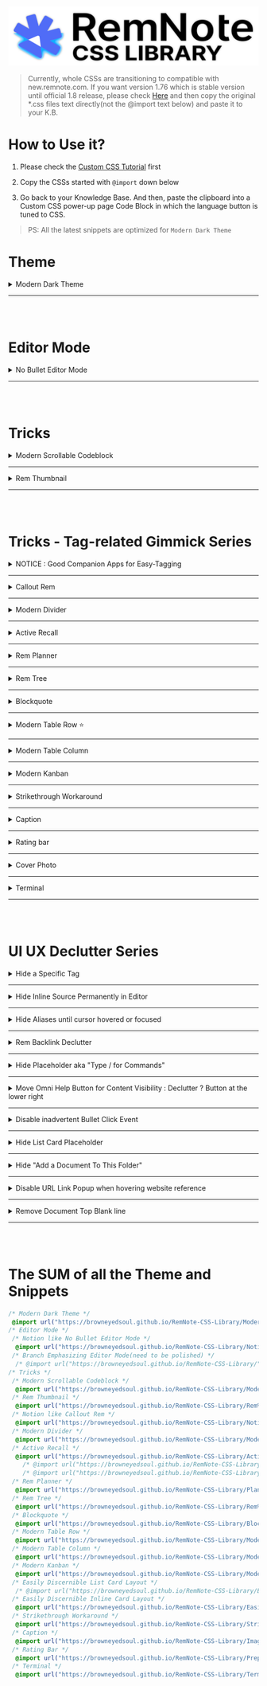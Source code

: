 <img src="Assets/Head.png">

> Currently, whole CSSs are transitioning to compatible with new.remnote.com. If you want version 1.76 which is stable version until official 1.8 release, please check [Here](https://github.com/browneyedsoul/RemNote-CSS-Library/tree/294f597d18c9925ca7ae945c20593e198837b274) and then copy the original *.css files text directly(not the @import text below) and paste it to your K.B.

# How to Use it?

1. Please check the [Custom CSS Tutorial](https://forum.remnote.io/t/what-is-custom-css-and-how-do-i-use-it/1231) first

2. Copy the CSSs started with `@import` down below

3. Go back to your Knowledge Base. And then, paste the clipboard into a Custom CSS power-up page Code Block in which the language button is tuned to CSS.

> PS: All the latest snippets are optimized for `Modern Dark Theme`

# Theme
<!-- Modern Dark Theme -->
 <details>
    <summary>Modern Dark Theme</summary>

 ```css
 @import url("https://browneyedsoul.github.io/RemNote-CSS-Library/Modern%20Dark%20Theme.css");
 ```

 ## Hidden Features

 <div>
    <details>
        <summary>Turning Highlight Color into Text Color</summary>
        <br>
        You can change a Highlight color to a text color by simple bolding
        <br>
        <br>
        <img src ="Assets/Modern Dark Theme.gif">
    </details>
 </div>
 <div>
    <details>
        <summary>Displaying Long Page Breadcrumbs with scroll bar</summary>
        <br>
        <img src ="Assets/Modern Dark Theme2.gif">
    </details>
 </div>

 ## Display

 <div style="margin-left: 24px;">
    <img src="Assets/Modern Dark Theme - 1.png">
    <img src="Assets/Modern Dark Theme - 2.png">
    <img src="Assets/Modern Dark Theme - 3.png">
    <img src="Assets/Modern Dark Theme - 4.png">
    <img src="Assets/Modern Dark Theme - 5.png">
    <img src="Assets/Modern Dark Theme - 6.png">
    <img src="Assets/Modern Dark Theme - 7.png">
    <img src="Assets/Modern Dark Theme - 8.png">
 </div>
 </details>

 ---
 <br>
 <br>

# Editor Mode

<!-- No Bullet Editor Mode -->
 <details>
    <summary>No Bullet Editor Mode</summary>

 ```css
 @import url("https://browneyedsoul.github.io/RemNote-CSS-Library/Notion%20like%20No%20Bullet%20Editor%20Mode.css"); 
 ```

 <div style="margin-left: 24px;">
    <details>
        <summary>What is the purpose of this snip?</summary>
            <ul>
                <li>For those who are thinking that Bullet-based Outliner Editor is way too cluttered with crowded bullet points.</li>
                <li>Combined UX : Notion like Block based Editor + Outliner</li>
            </ul>
    </details>
    <details>
        <summary>If you need bullet points, Make them by tagging `bulletlist`</summary>
        <img src="Assets/Notion like No Bullet Editor Mode-2.gif">
    </details>
    <details>
        <summary>And if you want just one tag for bulleted children, you can use `bulletlists`</summary>
        <img src="Assets/Notion like No Bullet Editor Mode-3.gif">
    </details>
    <details>
        <summary>Use case</summary>
        <img src="Assets/Notion like No Bullet Editor Mode-1.gif">
        <img src="Assets/Notion like No Bullet Editor Mode-1.png">
        <img src="Assets/Notion like No Bullet Editor Mode-2.png">
        <img src="Assets/Notion like No Bullet Editor Mode-3.png">
    </details>
 </div>
 </details>

 ---
 <br>
 <br>

# Tricks

<!-- Modern Scrollable Codeblock -->
 <details>
    <summary>Modern Scrollable Codeblock</summary>

 ```css
 @import url("https://browneyedsoul.github.io/RemNote-CSS-Library/Modern%20Scrollable%20Code%20Block.css");
 ```

 <div style="margin-left: 24px;">
    <img src ="Assets/ModernScrollableCodeblock-1.gif">
    <img src ="Assets/ModernScrollableCodeblock-2.png">
    <img src ="Assets/ModernScrollableCodeblock-3.png">
 </div>
 </details>

 ---

<!-- Rem Thumbnail -->
 <details>
    <summary>Rem Thumbnail</summary>

 ```css
 @import url("https://browneyedsoul.github.io/RemNote-CSS-Library/Rem%20Thumbnail.css");
 ```

 <div style="margin-left: 24px;">
    <h2>Use case</h2>
    <img src ="Assets/RemThumbnail-1.gif">
    <img src ="Assets/RemThumbnail-2.png">
 </div>
 </details>

 ---
 <br>
 <br>

# Tricks - Tag-related Gimmick Series

<!-- NOTICE : Good Companion Apps for Easy-Tagging -->
 <details>
    <summary>NOTICE : Good Companion Apps for Easy-Tagging</summary>


 | OS  | Text Expansion Tools |
 | ------------- | ------------- |
 | Windows  | AutoHotkey, espanso  |
 | macOS  | Keyboard Maestro, espanso  |
 | Linux  | AutoKey, espanso  |

 * The above list is just an example. You can find more apps online.
 * <a href="https://forum.remnote.io/t/remnote-templates-vs-text-templates/1203">And more details about it. - RemNote Forum</a>

 </details>

 ---

<!-- Callout Rem -->
 <details>
     <summary>Callout Rem</summary>

 ```css
 @import url("https://browneyedsoul.github.io/RemNote-CSS-Library/Notion%20like%20Callout%20Rem.css");
 ```

 <div style="margin-left: 24px;">
    <img src="Assets/CalloutRem-1.png">
    <img src="Assets/CalloutRem-2.png">
    <img src="Assets/CalloutRem-3.png">
 </div>
 </details>

 ---

<!-- Modern Divider -->
 <details>
    <summary>Modern Divider</summary>

 ```css
 @import url("https://browneyedsoul.github.io/RemNote-CSS-Library/Modern%20Divider.css"); 
 ```

 <div style="margin-left: 24px;">
    <img src="https://user-images.githubusercontent.com/56161102/129580147-c0507bcc-a4d1-4522-b48d-d7efdf831e0f.gif">
    <img src="https://user-images.githubusercontent.com/56161102/146560349-4c0e41c1-49c5-4ebc-bb15-c1429f6ca7aa.gif">
 </div>
 </details>

 ---

<!-- Active Recall -->
 <details>
    <summary>Active Recall</summary>
 <details>
    <summary>Ver.1 - Reveal all the Answer-blocks in a List card Answer at the same time</summary>
 
 ```css
 @import url("https://browneyedsoul.github.io/RemNote-CSS-Library/Active%20Recall.css");
 ```

 <img src="Assets/ActiveRecall1.gif">
 </details>
 
 <details>
    <summary>Ver.2 - Active Recall in all situation. even in a Flashcard Review modal page and a 'Edit your flashcard' popup</summary>

 ```css
 @import url("https://browneyedsoul.github.io/RemNote-CSS-Library/Active%20Recall2.css");
 ```

 <img src="Assets/ActiveRecall2.gif">
 </details>
 
 <details>
    <summary>Ver.3 - Legacy Mode (Show List-card Answer-blocks one by one)</summary>
    
 ```css
 @import url("https://browneyedsoul.github.io/RemNote-CSS-Library/Active%20Recall3.css");
 ```

 <img src="Assets/ActiveRecall-legacy.gif">
 </details>

 <a href="https://hannesfrank.github.io/remnote-library/#/scroll/com.github.hannesfrank.remnote-library.active-recall">origin author : hannesfrank</a>
 
 </details>

 ---

<!-- Rem Planner -->
 <details>
    <summary>Rem Planner</summary>

 ```css
 @import url("https://browneyedsoul.github.io/RemNote-CSS-Library/Planner.css");
 ```

 <div style="margin-left: 24px;">
    <img src="Assets/Planner.png">
 </div>
 </details>

 ---

<!-- Rem Tree -->
 <details>
    <summary>Rem Tree</summary>

 ```css
 @import url("https://browneyedsoul.github.io/RemNote-CSS-Library/Rem%20Tree.css");
 ```

 <ul>
     <li>Tag Name : Tree</li>
 </ul>
 <div style="margin-left: 24px;">
     <img src="Assets/RemTree.png">
 </div>
 </details>
 
 ---

<!-- Blockquote -->
 <details>
    <summary>Blockquote</summary>

 ```css
 @import url("https://browneyedsoul.github.io/RemNote-CSS-Library/Blockquote.css");
 ```
 
 * Tag Name : `blockquote`

 <img src="Assets/Blockquote.png">
 
 </details>

 ---

<!-- Modern Table Row -->
 <details>
    <summary>Modern Table Row ⭐️</summary>

 ```css
 @import url("https://browneyedsoul.github.io/RemNote-CSS-Library/Modern%20Table%20Row.css");
 ```
 
 ## Display

 <img src="Assets/ModernTableRow.png">
 
 ## Table Tuning by tagging to title bar

 <details>
    <summary>Available Left Column Width List</summary>
 
 * You have to select one of the widths listed below first to make a `Modern Table Low`
 * From 90px to 1200px, 30px interval

 | Table Left Column Width | Tag Name for making a table |
 | ------------- | ------------- |
 | 90px | `Table90` |
 | 120px | `Table120` |
 | 150px | `Table150` |
 | 180px | `Table180` |
 | 210px | `Table210` |
 | ...   |   ...    |
 | 1170px | `Table1170` |
 | 1200px | `Table1200` |
 </details>

 <details>
    <summary>Global Column Width Tuning by Tagging to the Title bar</summary>

 | Table Left Column Width | Tag Name for global width tuning |
 | ------------- | ------------- |
 | 90px | `W90` |
 | 120px | `W120` |
 | 150px | `W150` |
 | 180px | `W180` |
 | 210px | `W210` |
 | ...   |   ...    |
 | 1170px | `W1170` |
 | 1200px | `W1200` |

 <img src="https://forum.remnote.io/uploads/default/original/2X/8/8ae892cd66862b9115bbbe74a0a3f1246b8a79e3.gif">
 <img src="Assets/ModernTableRow-2.gif">
 </details>

 <details>
    <summary>Shrink Table width to fit inner contents</summary>
 
 * Tag Name : `fit`

 
 <img src="Assets/ModernTableRow-fit.gif">
 </details>

 <details>
    <summary>Tuning individual column width</summary>

 * c1 = column 1
 * c2 = column 2

 | Available Column Width | Tag Name for width tuning - INDIVIDUAL column |
 | ------------- | ------------- |
 | 200px | `c1w200`, `c2w200`, `c3w200`, `c4w200`, `c5w200`, ... , `c9w200`  |
 | 400px | `c1w400`, `c2w400`, ... `c9w400`  |
 | 600px | `c1w600`, `c2w600`, ... `c9w600` |
 | 800px | `c1w800`, `c2w800`, ... `c9w800` |
 | 1000px | `c1w1000` `c2w1000`,, ... `c9w1000` |

 </details>

 <details>
   <summary>Table Column Header Formatting</summary>

 * Tag Name : `th`

 <img src="Assets/ModernTableRow-thformatting.png">
 </details>

 ## Workflow

 <details>
    <summary>Copy a Table from any sources</summary>
    <img src="Assets/ModernTableRow-0.gif">
 </details>

 <details>
    <summary>Paste it to RemNote and Tag the predefined-width Table Row Tags to the Table Title area</summary>
    <img src="Assets/ModernTableRow-1.gif">
 </details>



 ## Features

 <details>
    <summary>Hacky method for Row table cell to use as a Column Table cell</summary>
    <img src="Assets/ModernTableRow-LineBreaker.gif">
 </details>
 <details>
    <summary>Convert Spreadsheet Table into RemNote Format Workaround</summary>
    <img src="Assets/ModernTableRow-1.png">
    <img src="Assets/ModernTableRow-2.png">
    <img src="Assets/ModernTableRow-3.png">
    <img src="Assets/ModernTableRow-4.png">
    <img src="Assets/ModernTableRow-5.png">
    <img src="Assets/ModernTableRow-6.png">
    <img src="Assets/ModernTableRow-7.png">
    <img src="Assets/ModernTableRow-8.png">
    <img src="Assets/ModernTableRow-9.png">
    <img src="Assets/ModernTableRow-tablecolor.gif">
 </details>
 

 </details>

 ---

<!-- Modern Table Column -->
 <details>
 <summary>Modern Table Column</summary>

 ```css
 @import url("https://browneyedsoul.github.io/RemNote-CSS-Library/Modern%20Table%20Column.css");
 ```

 <img src="Assets/ModernTableColumn.gif">
 </details>

 ---

<!-- Modern Kanban -->
 <details>
 <summary>Modern Kanban</summary>
 
 <div>
 <details>
    <summary>Modern Kanban1 - Inbox → In Progress → Done → Archive</summary>
 <img src="Assets/ModernKanban.png">

 ```css
 @import url("https://browneyedsoul.github.io/RemNote-CSS-Library/Modern%20Kanban.css");
 ```

 </details>
 </div>

 <div>
 <details>
    <summary>Modern Kanban2 - Fully Customizable</summary>
    <img src="Assets/ModernKanban2.png">
    <img src="Assets/ModernKanban2-dark.png">

 ```css
 @import url("https://browneyedsoul.github.io/RemNote-CSS-Library/Modern%20Kanban2.css");
 ```

 </details>
 
 
 origin author : <a href="https://hannesfrank.github.io/remnote-library/#/scroll/com.github.hannesfrank.remnote-library.kanban-board">hannesfrank</a>
 </details>

 ---

<!-- Strikethrough Workaround -->
 <details>
 <summary>Strikethrough Workaround</summary>
 
 ```css
 @import url("https://browneyedsoul.github.io/RemNote-CSS-Library/Strikethrough.css");
 ```
 
 <img src="Assets/Strikethrough.gif">
 </details>
 
 ---

<!-- Caption -->
 <details>
 <summary>Caption</summary>
 
 ```css
 @import url("https://browneyedsoul.github.io/RemNote-CSS-Library/Image%2C%20Codeblock%20Caption%20like%20in%20Notion.css");
 ```
 
 <img src="Assets/Caption.gif">
 </details>
 
 ---

<!-- Rating Bar -->
 <details>
 <summary>Rating bar</summary>
 
 ```css
 @import url("https://browneyedsoul.github.io/RemNote-CSS-Library/Prepositive%20Rating%20Bar.css"); 
 ```
 
 <img src="Assets/RatingBar.gif">
 </details>
 
 ---

<!-- Cover Photo -->
  <details>
    <summary>Cover Photo</summary>

 ```css
 /* Please Copy the .css file (Template) and paste to your KB Directly */
 ```

 <div style="margin-left: 24px;">
    <details>
        <summary>Make a Cover Photo CSS Template</summary>
        <div style="margin-left: 24px;">
            <img src="Assets/CoverPhoto-1.png">
        </div>
    </details>
    <details>
        <summary>Add a image url, Name the tag</summary>
        <div style="margin-left: 24px;">
            <img src="Assets/CoverPhoto-2.png">
        </div>
    </details>
    <details>
        <summary>Tag to the Rem Document title area</summary>
        <div style="margin-left: 24px;">
            <img src="Assets/CoverPhoto-3.png">
            <img src="Assets/CoverPhoto-4.png">
        </div>
    </details>
    <details>
        <summary>Adjust 'background-size' on your tastes.</summary>
        <div style="margin-left: 24px;">
            <br>➊ background-size: contain; <span style="font-weight: 700;">(Preferred)</span> ➞ Height fixed and Responsive. but some margins can be made (need something like background color or repetitive background.).
            <br>➋ background-size: 100% 100%; ➞ Full responsive but the image can be ugly.
            <br>➌ background-size: cover; ➞ I don’t care about the cover image cropped.
        </div>
    </details>
 </div>
 </details>

 ---

<!-- Terminal -->
 <details>
    <summary>Terminal</summary>

 ```css
 @import url("https://browneyedsoul.github.io/RemNote-CSS-Library/Terminal.css");
 ```

 <img src="Assets/Terminal.png">
 </details>

 ---
 <br>
 <br>

# UI UX Declutter Series
<!-- Hide a Specific Tag -->
 <details>
    <summary>Hide a Specific Tag</summary>
  
 Sometimes, you can be bothered by meaningless tags like "th", "lb", ..., which are used for formatting reasons. 
 Then you can apply this code with a highlight color. In my case I chose the purple one and the code below is also running with purple colored rems.

 ```css
 .hierarchy-editor__tag-bar__tag.highlight-color--purple,
 .hierarchy-editor__tag-bar__tag.highlight-color--purple span {
 	display: none;
 }
 ```

 </details>

 ---

<!-- Hide Inline Source Permanently in Editor -->
 <details>
    <summary>Hide Inline Source Permanently in Editor</summary>

 ```css
 [data-rem-tags~="source-list"] .rem-container--focused > .inline-flex {
     display: none;
 }
 ```

 </details>

 ---

<!-- Hide Aliases until cursor hovered or focused -->
 <details>
    <summary>Hide Aliases until cursor hovered or focused</summary>

 ![d](Assets/UI-alias.gif)

 ```css
 .tree-node-container > .tree-node--children > .tree-node-container[data-rem-container-tags~=aliases]:not(:hover):not(:focus-within) {
	display: block;
	background-color: #ECECEC;
	border-radius: 2px;
	max-height: 6px;
	overflow: hidden;
 }
 .dark-mode .tree-node-container > .tree-node--children > .tree-node-container[data-rem-container-tags~=aliases]:not(:hover):not(:focus-within) {
 	background-color: #272C30;
 }
 ```
 
 </details>

 ---

<!-- Rem Backlink Declutter -->
 <details>
    <summary>Rem Backlink Declutter</summary>

 > Sometimes, some rems don't need to represent all the backlinks.
 And If a rem shows a bunch of the backlinks, it slows down the paging

 * Example of the some rems: `caption`, `bulletlist`, `table`, `table90`, `table120`, `w360` ...

 ```css
 [data-rem-container-tags~="remover"] .animate-zoom-into-bullet #show-embedded-search-button,
 [data-rem-container-tags~="remover"] .animate-zoom-into-bullet #AutomaticSearchPortals,
 [data-rem-container-tags~="remover"] .rem-container--embedded-search-stub {
     display: none !important;
 }
 ```

 </details>

 ---

<!-- Hide Placeholder aka "Type / for Commands" -->
 <details>
    <summary>Hide Placeholder aka "Type / for Commands"</summary>
 <img src="https://user-images.githubusercontent.com/56161102/148634322-f5b10f56-ba00-456b-a33f-a5c5cc577040.gif">
 <img src="https://user-images.githubusercontent.com/56161102/148634358-b9d0f113-6d20-4c63-bb55-1e3b022c6d76.gif">

 ```css
 .rich-text-editor-placeholder {
     display: none;
 }
 ```

 </details>

 ---

<!-- Move Omni Help Button for Content Visibility : Declutter ? Button at the lower right -->
  <details>
    <summary>Move Omni Help Button for Content Visibility : Declutter ? Button at the lower right</summary>
  <img src="https://user-images.githubusercontent.com/56161102/148634119-6963a464-0297-4ae5-8d63-e275de339215.png">

  ```css
  #help-button {
	position: fixed;
	bottom: 4px;
	right: 4px;
	border-radius: 10px;
	color: #FFF;
	background-color: #404040;
 }
 .dark-mode #help-button {
	color: #000;
	background-color: #FFF;
 }
 #help-button:hover {
	background-color: #000;
 }
 .dark-mode #help-button:hover {
	background-color: #E0E0E0;
 }
 ```

 </details>

 ---

<!-- Disable inadvertent Bullet Click Event -->
 <details>
    <summary>Disable inadvertent Bullet Click Event</summary>

 ```css
 .rem-bullet__container {
	pointer-events: none;
 }
 ```

 </details>

 ---

<!-- Hide List Card Placeholder -->
 <details>
    <summary>Hide List Card Placeholder</summary>
 <img src="https://user-images.githubusercontent.com/56161102/148634056-53c0ee40-469c-4218-9407-080ac54ce035.png">
 <img src="https://user-images.githubusercontent.com/56161102/148634441-b97f1676-d752-47e8-afc6-4aead741e174.gif">

 ```css
 [data-rem-tags="card-item"] .text-gray-20 {
	display: none;
 }
 ```

 </details>

 ---

<!-- Hide "Add a Document To This Folder" -->
 <details>
    <summary>Hide "Add a Document To This Folder"</summary>

 ```css
 #AddNewDocumentButtonSmall {
 	display: none;
 }
 ```

 </details>

 ---

<!-- Disable URL Link Popup when hovering website reference -->
 <details>
    <summary>Disable URL Link Popup when hovering website reference</summary>

 ```css
 .popup-menu > .p-1 {
	display: none;
 }
 ```

 </details>

 ---

<!-- Remove Document Top Blank line -->
 <details>
    <summary>Remove Document Top Blank line</summary>

 ```css
 .rn-add-rem-button--top {
	height: 10px;
	display: block;
 } 
 ```

 </details>

 ---
 <br>
 <br>

# The SUM of all the Theme and Snippets

<!-- The SUM of all the Theme and Snippets -->
 
 ```css
 /* Modern Dark Theme */
  @import url("https://browneyedsoul.github.io/RemNote-CSS-Library/Modern%20Dark%20Theme.css");
 /* Editor Mode */
  /* Notion like No Bullet Editor Mode */
   @import url("https://browneyedsoul.github.io/RemNote-CSS-Library/Notion%20like%20No%20Bullet%20Editor%20Mode.css"); 
  /* Branch Emphasizing Editor Mode(need to be polished) */
   /* @import url("https://browneyedsoul.github.io/RemNote-CSS-Library/"); */
 /* Tricks */
  /* Modern Scrollable Codeblock */
   @import url("https://browneyedsoul.github.io/RemNote-CSS-Library/Modern%20Scrollable%20Code%20Block.css");
  /* Rem Thumbnail */
   @import url("https://browneyedsoul.github.io/RemNote-CSS-Library/Rem%20Thumbnail.css");
  /* Notion like Callout Rem */
   @import url("https://browneyedsoul.github.io/RemNote-CSS-Library/Notion%20like%20Callout%20Rem.css");
  /* Modern Divider */
   @import url("https://browneyedsoul.github.io/RemNote-CSS-Library/Modern%20Divider.css"); 
  /* Active Recall */
   @import url("https://browneyedsoul.github.io/RemNote-CSS-Library/Active%20Recall.css");
     /* @import url("https://browneyedsoul.github.io/RemNote-CSS-Library/Active%20Recall2.css"); */
     /* @import url("https://browneyedsoul.github.io/RemNote-CSS-Library/Active%20Recall3.css"); */
  /* Rem Planner */
   @import url("https://browneyedsoul.github.io/RemNote-CSS-Library/Planner.css");
  /* Rem Tree */
   @import url("https://browneyedsoul.github.io/RemNote-CSS-Library/Rem%20Tree.css");
  /* Blockquote */
   @import url("https://browneyedsoul.github.io/RemNote-CSS-Library/Blockquote.css");
  /* Modern Table Row */
   @import url("https://browneyedsoul.github.io/RemNote-CSS-Library/Modern%20Table%20Row.css");
  /* Modern Table Column */
   @import url("https://browneyedsoul.github.io/RemNote-CSS-Library/Modern%20Table%20Column.css");
  /* Modern Kanban */
   @import url("https://browneyedsoul.github.io/RemNote-CSS-Library/Modern%20Kanban.css");
  /* Easily Discernible List Card Layout */
   /* @import url("https://browneyedsoul.github.io/RemNote-CSS-Library/Easily%20Discernible%20List%20Card%20Layout.css"); */
  /* Easily Discernible Inline Card Layout */
   @import url("https://browneyedsoul.github.io/RemNote-CSS-Library/Easily%20Discernible%20Inline%20Card%20layout.css");
  /* Strikethrough Workaround */
   @import url("https://browneyedsoul.github.io/RemNote-CSS-Library/Strikethrough.css");
  /* Caption */
   @import url("https://browneyedsoul.github.io/RemNote-CSS-Library/Image%2C%20Codeblock%20Caption%20like%20in%20Notion.css");
  /* Rating Bar */
   @import url("https://browneyedsoul.github.io/RemNote-CSS-Library/Prepositive%20Rating%20Bar.css"); 
  /* Terminal */
   @import url("https://browneyedsoul.github.io/RemNote-CSS-Library/Terminal.css");
 ```
